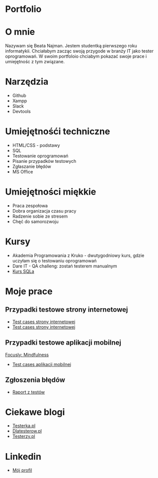 # Portfolio

# O mnie
Nazywam się Beata Najman. Jestem studentką pierwszego roku informatykii. Chciałabym zacząc swoją przygode w branży IT jako tester oprogramowań. W swoim portfoloio chciabym pokazać swoje prace i umiejętnośc z tym związane.

# Narzędzia 
  * Github
  * Xampp
  * Slack
  * Devtools
  
# Umiejętnośći techniczne 
  * HTML/CSS - podstawy 
  * SQL
  * Testowanie oprogramowań
  * Pisanie przypadków testowych
  * Zgłaszanie błędów 
  * MS Office 

# Umiejętności miękkie
  * Praca zespołowa
  * Dobra organizacja czasu pracy
  * Radzenie sobie ze stresem 
  * Chęć do samorozwoju 

# Kursy
  * Akademia Programowania z Kruko - dwutygodniowy kurs, gdzie uczyłam się o testowaniu oprogramowań
  * Dare IT - QA challeng: zostań testerem manualnym
  * [Kurs SQLa](https://www.kursysql.pl/szkolenie-sql-w-120-minut/)

# Moje prace
 ## Przypadki testowe  strony internetowej
  [](https://scouts-test.futbolkolektyw.pl/pl/login?redirected=true)
  * [Test cases strony internetowej ](https://docs.google.com/spreadsheets/d/1qL4fguVcyDmhB2i_82XDzeEfbT_2r47Wi1T2W7GQhs8/edit?usp=sharing)
  * [Test cases strony internetowej](https://docs.google.com/spreadsheets/d/1V_Z4dVs7x910uNYzm2Vrh0vlN5T-AyojNbtz5joXqhI/edit?usp=sharing)
 ## Przypadki testowe aplikacji mobilnej 
 [Focusly: Mindfulness](https://play.google.com/store/apps/details?id=co.focusly&hl=pl&gl=US)
  * [Test cases aplikacji mobilnej](https://docs.google.com/spreadsheets/d/18qz1YSMCiSWTeZOMi3fu3TF_l8JTxbM1C-irBiOsKmc/edit?usp=sharing)
 ## Zgłoszenia błędów
  * [Raport z testów](../https://docs.google.com/document/d/1ZISzOTKld-aWNoYcQ-_pigpsg5Gl0-3Qit610HNo1MY/edit?usp=sharing)

# Ciekawe blogi
  * [Testerka.pl](https://testerka.pl/testy-modulowe-unit-tests/)
  * [Dlatesterow.pl](https://www.dlatesterow.pl/wiedza/)
  * [Testerzy.pl](https://testerzy.pl/)

# Linkedin
  * [Mój profil](https://www.linkedin.com/in/beata-najman-38b060259/)

